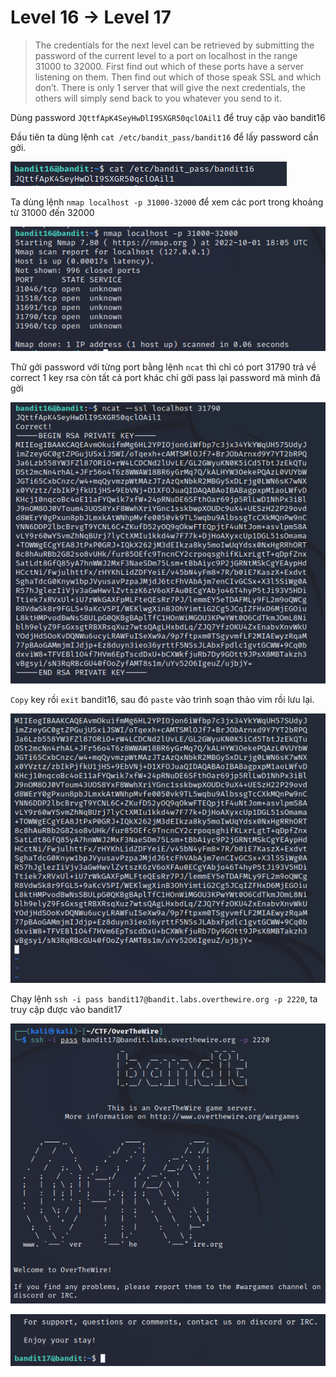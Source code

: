 # Level 16 -> Level 17
>The credentials for the next level can be retrieved by submitting the password of the current level to a port on localhost in the range 31000 to 32000. First find out which of these ports have a server listening on them. Then find out which of those speak SSL and which don’t. There is only 1 server that will give the next credentials, the others will simply send back to you whatever you send to it.

Dùng password `JQttfApK4SeyHwDlI9SXGR50qclOAil1` để truy cập vào bandit16

Đầu tiên ta dùng lệnh `cat /etc/bandit_pass/bandit16` để lấy password cần gởi. 

![level16_17_1](level16_17_1.png)

Ta dùng lệnh `nmap localhost -p 31000-32000` để xem các port trong khoảng từ 31000 đến 32000

![level16_17_2](level16_17_2.png)

Thử gởi password với từng port bằng lệnh `ncat` thì chỉ có port 31790 trả về correct 1 key rsa còn tất cả port khác chỉ gởi pass lại password mà mình đã gởi

![level16_17_3](level16_17_3.png)

`Copy` key rồi `exit` bandit16, sau đó `paste` vào trình soạn thảo vim rồi lưu lại. 

![level16_17_4](level16_17_4.png)

Chạy lệnh `ssh -i pass bandit17@bandit.labs.overthewire.org -p 2220`, ta truy cập được vào bandit17

![level16_17_5](level16_17_5.png)

![level16_17_6](level16_17_6.png)
